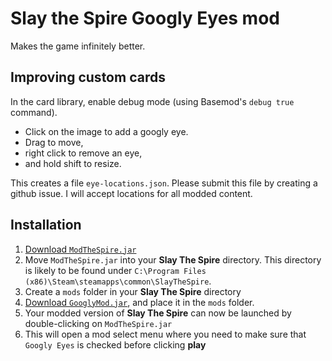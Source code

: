 # Slay the Spire Googly Eyes mod

Makes the game infinitely better.

## Improving custom cards ##

In the card library, enable debug mode (using Basemod's `debug true` command).
* Click on the image to add a googly eye.
* Drag to move,
* right click to remove an eye,
* and hold shift to resize.

This creates a file `eye-locations.json`. Please submit this file by creating a github issue. I will accept locations for all modded content.

## Installation ##
1. [Download `ModTheSpire.jar`](https://github.com/kiooeht/ModTheSpire/releases)
2. Move `ModTheSpire.jar` into your **Slay The Spire** directory. This directory is likely to be found under `C:\Program Files (x86)\Steam\steamapps\common\SlayTheSpire`.
3. Create a `mods` folder in your **Slay The Spire** directory
5. [Download `GooglyMod.jar`](https://github.com/twanvl/sts-googly-mod/releases), and place it in the `mods` folder.
6. Your modded version of **Slay The Spire** can now be launched by double-clicking on `ModTheSpire.jar`
7. This will open a mod select menu where you need to make sure that `Googly Eyes` is checked before clicking **play**
